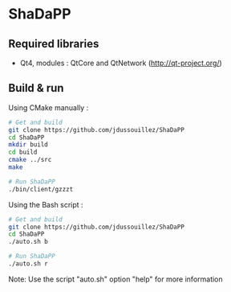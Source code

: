 ShaDaPP
=======

Required libraries
------------------

- Qt4, modules : QtCore and QtNetwork (http://qt-project.org/)

Build & run
-----------

Using CMake manually :

``` bash
# Get and build
git clone https://github.com/jdussouillez/ShaDaPP
cd ShaDaPP
mkdir build
cd build
cmake ../src
make

# Run ShaDaPP
./bin/client/gzzzt
```

Using the Bash script :

``` bash
# Get and build
git clone https://github.com/jdussouillez/ShaDaPP
cd ShaDaPP
./auto.sh b

# Run ShaDaPP
./auto.sh r
```
Note: Use the script "auto.sh" option "help" for more information

